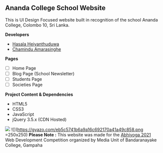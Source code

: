 ## Ananda College School Website
This is UI Design Focused website built in recognition of the school Ananda College, Colombo 10, Sri Lanka. 

**Developers**
 - [Hasala Heiyanthuduwa](https://github.com/Hasala2002)
 - [Chamindu Amarasinghe](https://github.com/chamindujs)
 
 **Pages**
 - [ ] Home Page
 - [ ] Blog Page (School Newsletter)
 - [ ] Students Page
 - [ ] Societies Page
 
**Project Content & Dependencies**
  - HTML5
  - CSS3
  - JavaScript
  - jQuery 3.5.x (CDN Hosted)


 
![](https://i.ibb.co/nQxz908/abhiyogawebdev.png)
![](https://gyazo.com/eb5c5741b6a9a16c692170a41a49c858.png =250x250)
**Please Note :**
This website was made for the [Abhiyoga 2021](https://bcmu.lk/abhiyoga/)  Web Development Competition organized by Media Unit of Bandaranayake College, Gampaha
